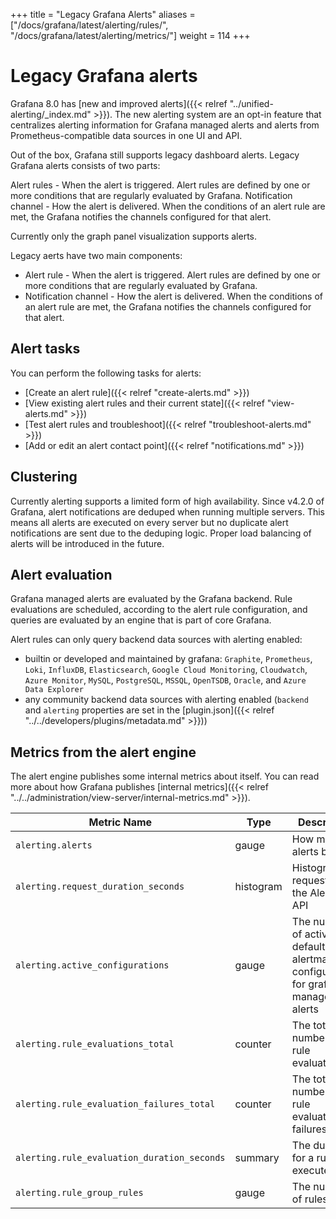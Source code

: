 +++
title = "Legacy Grafana Alerts"
aliases = ["/docs/grafana/latest/alerting/rules/", "/docs/grafana/latest/alerting/metrics/"]
weight = 114
+++

# Legacy Grafana alerts

Grafana 8.0 has [new and improved alerts]({{< relref "../unified-alerting/_index.md" >}}). The new alerting system are an opt-in feature that centralizes alerting information for Grafana managed alerts and alerts from Prometheus-compatible data sources in one UI and API.

Out of the box, Grafana still supports legacy dashboard alerts. Legacy Grafana alerts consists of two parts:

Alert rules - When the alert is triggered. Alert rules are defined by one or more conditions that are regularly evaluated by Grafana.
Notification channel - How the alert is delivered. When the conditions of an alert rule are met, the Grafana notifies the channels configured for that alert.

Currently only the graph panel visualization supports alerts.

Legacy aerts have two main components:

- Alert rule - When the alert is triggered. Alert rules are defined by one or more conditions that are regularly evaluated by Grafana.
- Notification channel -  How the alert is delivered. When the conditions of an alert rule are met, the Grafana notifies the channels configured for that alert.

## Alert tasks

You can perform the following tasks for alerts:

- [Create an alert rule]({{< relref "create-alerts.md" >}})
- [View existing alert rules and their current state]({{< relref "view-alerts.md" >}})
- [Test alert rules and troubleshoot]({{< relref "troubleshoot-alerts.md" >}})
- [Add or edit an alert contact point]({{< relref "notifications.md" >}})

## Clustering

Currently alerting supports a limited form of high availability. Since v4.2.0 of Grafana, alert notifications are deduped when running multiple servers. This means all alerts are executed on every server but no duplicate alert notifications are sent due to the deduping logic. Proper load balancing of alerts will be introduced in the future.

## Alert evaluation

Grafana managed alerts are evaluated by the Grafana backend. Rule evaluations are scheduled, according to the alert rule configuration, and queries are evaluated by an engine that is part of core Grafana.

Alert rules can only query backend data sources with alerting enabled:
- builtin or developed and maintained by grafana: `Graphite`, `Prometheus`, `Loki`, `InfluxDB`, `Elasticsearch`,
`Google Cloud Monitoring`, `Cloudwatch`, `Azure Monitor`, `MySQL`, `PostgreSQL`, `MSSQL`, `OpenTSDB`, `Oracle`, and `Azure Data Explorer`
- any community backend data sources with alerting enabled (`backend` and `alerting` properties are set in the [plugin.json]({{< relref "../../developers/plugins/metadata.md" >}}))

## Metrics from the alert engine

The alert engine publishes some internal metrics about itself. You can read more about how Grafana publishes [internal metrics]({{< relref "../../administration/view-server/internal-metrics.md" >}}).

Metric Name | Type | Description
---------- | ----------- | ----------
`alerting.alerts` | gauge | How many alerts by state
`alerting.request_duration_seconds` | histogram | Histogram of requests to the Alerting API
`alerting.active_configurations` | gauge | The number of active, non default alertmanager configurations for grafana managed alerts
`alerting.rule_evaluations_total` | counter | The total number of rule evaluations
`alerting.rule_evaluation_failures_total` | counter | The total number of rule evaluation failures
`alerting.rule_evaluation_duration_seconds` | summary | The duration for a rule to execute
`alerting.rule_group_rules` | gauge | The number of rules
